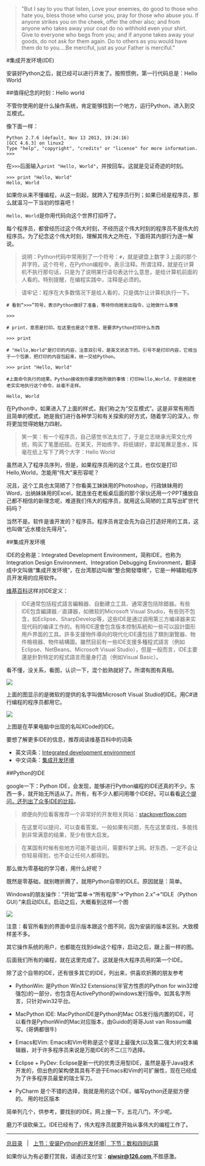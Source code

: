 >"But I say to you that listen, Love your enemies, do good to those who hate you, bless those who curse you, pray for those who abuse you. If anyone strikes you on the cheek, offer the other also; and from anyone who takes away your coat do no withhold even your shirt. Give to everyone who begs from you; and if anyone takes away your goods, do not ask for them again. Do to others as you would have them do to you....Be merciful, just as your Father is merciful."

#集成开发环境(IDE)

安装好Python之后，就已经可以进行开发了。按照惯例，第一行代码总是：Hello World

##值得纪念的时刻：Hello world

不管你使用的是什么操作系统，肯定能够找到一个地方，运行Python，进入到交互模式。

像下面一样：

    Python 2.7.6 (default, Nov 13 2013, 19:24:16) 
    [GCC 4.6.3] on linux2
    Type "help", "copyright", "credits" or "license" for more information.
    >>>

在`>>>`后面输入`print "Hello, World"`，并按回车。这就是见证奇迹的时刻。

    >>> print "Hello, World"
    Hello, World

如果你从来不懂编程，从这一刻起，就跨入了程序员行列；如果已经是程序员，那么就温习一下当初的惊喜吧！

`Hello, World`是你用代码向这个世界打招呼了。

每个程序员，都曾经历过这个伟大时刻，不经历这个伟大时刻的程序员不是伟大的程序员。为了纪念这个伟大时刻，理解其伟大之所在，下面将其内部行为逐一解说。

>说明：Python代码中常用到了一个符号：`#`，就是键盘上数字３上面的那个井字符。这个符号，在Python编程中，表示注释。所谓注释，就是在计算机不执行那句话，只是为了说明某行语句表达什么意思，是给计算机前面的人看的。特别提醒，在编程实践中，注释是必须的。

>请牢记：程序在大多数情况下是给人看的，只是偶尔让计算机执行一下。

    # 看到“>>>”符号，表示Python做好了准备，等待你向她发出指令，让她做什么事情
    
    >>>

    # print，意思是打印。在这里也是这个意思，是要求Python打印什么东西
    
    >>> print

    # "Hello,World"是打印的内容，注意双引号，是英文状态下的。引号不是打印内容，它相当于一个包裹，把打印的内容包起来，统一交给Python。
    
    >>> print "Hello, World"  
    
    #上面命令执行的结果。Python接收到你要求她所做的事情：打印Hello,World，于是她就老老实实地执行这个命令，丝毫不走样。
    
    Hello, World
    
在Python中，如果进入了上面的样式，我们称之为“交互模式”。这是非常有用而且简单的模式，她是我们进行各种学习和有关探索的好方式，随着学习的深入，你将更加觉得她魅力四射。

>笑一笑：有一个程序员，自己感觉书法太烂了，于是立志继承光荣文化传统，购买了笔墨纸砚。在某天，开始练字。将纸铺好，拿起笔蘸足墨水，挥毫在纸上写下了两个大字：Hello World

虽然进入了程序员序列，但是，如果程序员用的这个工具，也仅仅是打印Hello,World，怎能用“伟大”来形容呢？

况且，这个工具也太简陋了？你看美工妹妹用的Photoshop，行政妹妹用的Word，出纳妹妹用的Excel，就连坐在老板桌后面的那个家伙还用一个PPT播放自己都不相信的新理念呢，难道我们伟大的程序员，就用这么简陋的工具写出旷世代码吗？

当然不是。软件是谁开发的？程序员。程序员肯定会先为自己打造好用的工具，这也叫做“近水楼台先得月”。

##集成开发环境

IDE的全称是：Integrated Development Environment，简称IDE，也称为Integration Design Environment、Integration Debugging Environment，翻译成中文叫做“集成开发环境”，在台湾那边叫做“整合開發環境”，它是一种辅助程序员开发用的应用软件。

[维基百科](http://zh.wikipedia.org/zh/%E9%9B%86%E6%88%90%E5%BC%80%E5%8F%91%E7%8E%AF%E5%A2%83)这样对IDE定义：

>IDE通常包括程式語言編輯器、自動建立工具、通常還包括除錯器。有些IDE包含編譯器／直譯器，如微软的Microsoft Visual Studio，有些则不包含，如Eclipse、SharpDevelop等，这些IDE是通过调用第三方编译器来实现代码的编译工作的。有時IDE還會包含版本控制系統和一些可以設計圖形用戶界面的工具。許多支援物件導向的現代化IDE還包括了類別瀏覽器、物件檢視器、物件結構圖。雖然目前有一些IDE支援多種程式語言（例如Eclipse、NetBeans、Microsoft Visual Studio），但是一般而言，IDE主要還是針對特定的程式語言而量身打造（例如Visual Basic）。

看不懂，没关系，看图，认识一下，混个脸熟就好了。所谓有图有真相。

![](./1images/10101.png)

上面的图显示的是微软的提供的名字叫做Microsoft Visual Studio的IDE。用C#进行编程的程序员都用它。

![](./1images/10102.png)

上图是在苹果电脑中出现的名叫XCode的IDE。

要想了解更多IDE的信息，推荐阅读维基百科中的词条

- 英文词条：[Integrated development environment](http://en.wikipedia.org/wiki/Integrated_development_environment)
- 中文词条：[集成开发环境](http://zh.wikipedia.org/zh/%E9%9B%86%E6%88%90%E5%BC%80%E5%8F%91%E7%8E%AF%E5%A2%83)

##Python的IDE

google一下：Python IDE，会发现，能够进行Python编程的IDE还真的不少。东西一多，就开始无所适从了。所有，有不少人都问用哪个IDE好。可以看看[这个提问，还列出了众多IDE的比较](http://stackoverflow.com/questions/81584/what-ide-to-use-for-python)。

>顺便向列位看客推荐一个非常好的开发相关网站：[stackoverflow.com](http://stackoverflow.com/)

>在这里可以提问，可以查看答案。一般如果有问题，先在这里查找，多能找到非常满意的结果，至少有很大启发。

>在某国有时候有些地方可能不能访问，需要科学上网。好东西，一定不会让你轻易得到，也不会让任何人都得到。

那么做为零基础的学习者，用什么好呢？

既然是零基础，就别瞎折腾了，就用Python自带的IDLE。原因就是：简单。

Windows的朋友操作：“开始”菜单->“所有程序”->“Python 2.x”->“IDLE（Python GUI）”来启动IDLE。启动之后，大概看到这样一个图

![](./1images/10103.png)

注意：看官所看到的界面中显示版本跟这个图不同，因为安装的版本区别。大致模样差不多。

其它操作系统的用户，也都能在找到idle这个程序，启动之后，跟上面一样的图。

后面我们所有的编程，就在这里完成了。这就是伟大程序员用的第一个IDE。

除了这个自带的IDE，还有很多其它的IDE，列出来，供喜欢折腾的朋友参考

- PythonWin: 是Python Win32 Extensions(半官方性质的Python for win32增强包)的一部分，也包含在ActivePython的windows发行版中。如其名字所言，只针对win32平台。
- MacPython IDE: MacPythonIDE是Python的Mac OS发行版内置的IDE，可以看作是PythonWin的Mac对应版本，由Guido的哥哥Just van Rossum编写。(哥俩都很牛)
- Emacs和Vim: Emacs和Vim号称是这个星球上最强大(以及第二强大)的文本编辑器，对于许多程序员来说是万能IDE的不二(三?)选择。
- Eclipse + PyDev: Eclipse是新一代的优秀泛用型IDE，虽然是基于Java技术开发的，但出色的架构使其具有不逊于Emacs和Vim的可扩展性，现在已经成为了许多程序员最爱的瑞士军刀。

- PyCharm 是个不错的选择，我就是用的这个IDE，编写python还是挺方便的。 用的社区版本

简单列几个，供参考，要找别的IDE，网上搜一下，五花八门，不少呢。

磨刀不误砍柴工。IDE已经有了，伟大程序员就要开始从事伟大的编程工作了。

------

[总目录](./index.md)&nbsp;&nbsp;&nbsp;|&nbsp;&nbsp;&nbsp;[上节：安装Python的开发环境](./03.md)|[&nbsp;&nbsp;&nbsp;下节：数和四则运算](./102.md)

如果你认为有必要打赏我，请通过支付宝：**qiwsir@126.com**,不胜感激。
